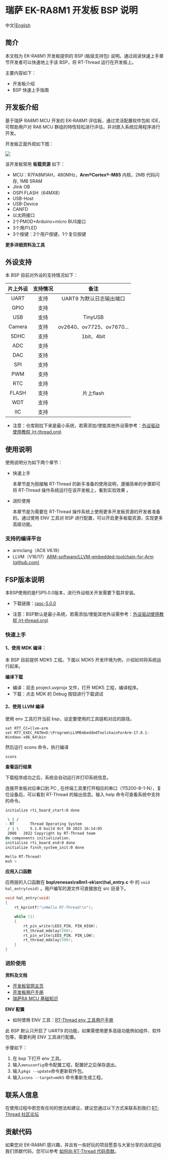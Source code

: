 # 瑞萨 EK-RA8M1 开发板 BSP 说明

中文|[English](README_EN.md)

## 简介

本文档为 EK-RA8M1 开发板提供的 BSP (板级支持包) 说明。通过阅读快速上手章节开发者可以快速地上手该 BSP，将 RT-Thread 运行在开发板上。

主要内容如下：

- 开发板介绍
- BSP 快速上手指南

## 开发板介绍

基于瑞萨 RA8M1 MCU 开发的 EK-RA8M1 评估板，通过灵活配置软件包和 IDE，可帮助用户对 RA8 MCU 群组的特性轻松进行评估，并对嵌入系统应用程序进行开发。

开发板正面外观如下图： 

![](docs/picture/front.png)

该开发板常用 **板载资源** 如下：

- MCU：R7FA8M1AH，480MHz，**Arm®Cortex®-M85** 内核，2MB 代码闪存, 1MB SRAM
- Jlink OB
- OSPI FLASH（64MX8）
- USB-Host
- USB-Device
- CANFD
- 以太网接口
- 2个PMOD+Arduino+micro BUS接口
- 3个用户LED
- 3个按键：2个用户按键，1个复位按键

**更多详细资料及工具**

## 外设支持

本 BSP 目前对外设的支持情况如下：

| **片上外设** | **支持情况** | **备注** |
| :----------------: | :----------------: | :------------: |
| UART               | 支持               | UART9 为默认日志输出端口 |
| GPIO               | 支持               |                |
| USB | 支持 | TinyUSB |
| Camera | 支持 | ov2640、ov7725、ov7670... |
| SDHC | 支持 | 1bit、4bit |
| ADC | 支持 | |
| DAC | 支持 | |
| SPI | 支持 | |
| PWM | 支持 | |
| RTC | 支持 | |
| FLASH | 支持 | 片上flash |
| WDT | 支持 | |
| IIC | 支持 | |

* 注意：仓库刚拉下来是最小系统，若需添加/使能其他外设需参考：[外设驱动使用教程 (rt-thread.org)](https://www.rt-thread.org/document/site/#/rt-thread-version/rt-thread-standard/tutorial/make-bsp/renesas-ra/RA系列BSP外设驱动使用教程)

## 使用说明

使用说明分为如下两个章节：

- 快速上手

  本章节是为刚接触 RT-Thread 的新手准备的使用说明，遵循简单的步骤即可将 RT-Thread 操作系统运行在该开发板上，看到实验效果 。
  
- 进阶使用

  本章节是为需要在 RT-Thread 操作系统上使用更多开发板资源的开发者准备的。通过使用 ENV 工具对 BSP 进行配置，可以开启更多板载资源，实现更多高级功能。

### 支持的编译平台

* armclang（AC6 V6.19）
* LLVM（V16/17）[ARM-software/LLVM-embedded-toolchain-for-Arm (github.com)](https://github.com/ARM-software/LLVM-embedded-toolchain-for-Arm/releases/tag/release-17.0.1)

## FSP版本说明

本BSP使用的是FSP5.0.0版本，进行外设相关开发需要下载并安装。

* 下载链接：[rasc-5.0.0](https://github.com/renesas/fsp/releases/download/v5.0.0/setup_fsp_v5_0_0_rasc_v2023-10.exe)

* 注意：BSP默认是最小系统，若需添加/使能其他外设需参考：[外设驱动使用教程 (rt-thread.org)](https://www.rt-thread.org/document/site/#/rt-thread-version/rt-thread-standard/tutorial/make-bsp/renesas-ra/RA系列BSP外设驱动使用教程)

### 快速上手

#### 1、使用 MDK 编译：

本 BSP 目前提供 MDK5 工程。下面以 MDK5 开发环境为例，介绍如何将系统运行起来。

**编译下载**

- 编译：双击 project.uvprojx 文件，打开 MDK5 工程，编译程序。
- 下载：点击 MDK 的 Debug 按钮进行下载调试

#### 2、使用 LLVM 编译

使用 env 工具打开当前 bsp，设定要使用的工具链和对应的路径。

```shell
set RTT_CC=llvm-arm
set RTT_EXEC_PATH=D:\Progrem\LLVMEmbeddedToolchainForArm-17.0.1-Windows-x86_64\bin
```

然后运行 scons 命令，执行编译

```shell
scons
```

**查看运行结果**

下载程序成功之后，系统会自动运行并打印系统信息。

连接开发板对应串口到 PC , 在终端工具里打开相应的串口（115200-8-1-N），复位设备后，可以看到 RT-Thread 的输出信息。输入 help 命令可查看系统中支持的命令。

```bash
initialize rti_board_start:0 done

 \ | /
- RT -     Thread Operating System
 / | \     5.1.0 build Oct 30 2023 16:14:05
 2006 - 2022 Copyright by RT-Thread team
do components initialization.
initialize rti_board_end:0 done
initialize finsh_system_init:0 done

Hello RT-Thread!
msh >
```

**应用入口函数**

应用层的入口函数在 **bsp\renesas\ra8m1-ek\src\hal_entry.c** 中 的 `void hal_entry(void)` 。用户编写的源文件可直接放在 src 目录下。

```c
void hal_entry(void)
{
    rt_kprintf("\nHello RT-Thread!\n");

    while (1)
    {
        rt_pin_write(LED3_PIN, PIN_HIGH);
        rt_thread_mdelay(500);
        rt_pin_write(LED3_PIN, PIN_LOW);
        rt_thread_mdelay(500);
    }
}
```

### 进阶使用

**资料及文档**

- [开发板官网主页](https://www.renesas.cn/cn/zh/products/microcontrollers-microprocessors/ra-cortex-m-mcus/ek-ra8m1-evaluation-kit-ra8m1-mcu-group)
- [开发板用户手册](https://www.renesas.cn/cn/zh/document/mat/ek-ra8m1-users-manual?r=25448206)
- [瑞萨RA MCU 基础知识](https://www2.renesas.cn/cn/zh/document/gde/1520091)

**ENV 配置**

- 如何使用 ENV 工具：[RT-Thread env 工具用户手册](https://www.rt-thread.org/document/site/#/development-tools/env/env)

此 BSP 默认只开启了 UART9 的功能，如果需使用更多高级功能例如组件、软件包等，需要利用 ENV 工具进行配置。

步骤如下：
1. 在 bsp 下打开 env 工具。
2. 输入`menuconfig`命令配置工程，配置好之后保存退出。
3. 输入`pkgs --update`命令更新软件包。
4. 输入`scons --target=mdk5` 命令重新生成工程。 

## 联系人信息

在使用过程中若您有任何的想法和建议，建议您通过以下方式来联系到我们  [RT-Thread 社区论坛](https://club.rt-thread.org/)

## 贡献代码

如果您对  EK-RA8M1 感兴趣，并且有一些好玩的项目愿意与大家分享的话欢迎给我们贡献代码，您可以参考 [如何向 RT-Thread 代码贡献](https://www.rt-thread.org/document/site/#/rt-thread-version/rt-thread-standard/development-guide/github/github)。
